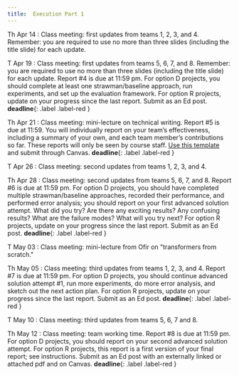 ```yaml
---
title:  Execution Part 1
---
```


Th Apr 14
: Class meeting: first updates from teams 1, 2, 3, and 4.  Remember:  you are required to use no more than three slides (including the title slide) for each update.  

T Apr 19
: Class meeting: first updates from teams 5, 6, 7, and 8.  Remember:  you are required to use no more than three slides (including the title slide) for each update.  Report #4 is due at 11:59 pm.  For option D projects, you should complete at least one strawman/baseline approach, run experiments, and set up the evaluation framework.  For option R projects, update on your progress since the last report.  Submit as an Ed post.  **deadline**{: .label .label-red }

Th Apr 21
: Class meeting:  mini-lecture on technical writing. Report #5 is due at 11:59.  You will individually report on your team’s effectiveness, including a summary of your own, and each team member’s contributions so far.  These reports will only be seen by course staff.  [Use this template](https://www.overleaf.com/read/kypkrmpbgsvz) and submit through Canvas.  **deadline**{: .label .label-red }

T Apr 26
: Class meeting:  second updates from teams 1, 2, 3, and 4.

Th Apr 28
: Class meeting:  second updates from teams 5, 6, 7, and 8.  Report #6 is due at 11:59 pm.  For option D projects, you should have completed multiple strawman/baseline approaches, recorded their performance, and performed error analysis; you should report on your first advanced solution attempt. What did you try? Are there any exciting results? Any confusing results? What are the failure modes? What will you try next?   For option R projects, update on your progress since the last report.  Submit as an Ed post.  **deadline**{: .label .label-red }

T May 03
: Class meeting:  mini-lecture from Ofir on "transformers from scratch."   

Th May 05
: Class meeting:  third updates from teams 1, 2, 3, and 4. Report #7 is due at 11:59 pm.  For option D projects, you should continue advanced solution attempt #1, run more experiments, do more error analysis, and sketch out the next action plan. For option R projects, update on your progress since the last report.   Submit as an Ed post.  **deadline**{: .label .label-red }

T May 10
: Class meeting:  third updates from teams 5, 6, 7 and 8.  

Th May 12
: Class meeting:  team working time.  Report #8 is due at 11:59 pm.   For option D projects, you should report on your second advanced solution attempt.  For option R projects, this report is a first version of your final report; see instructions.  Submit as an Ed post with an externally linked or attached pdf and on Canvas. **deadline**{: .label .label-red }





